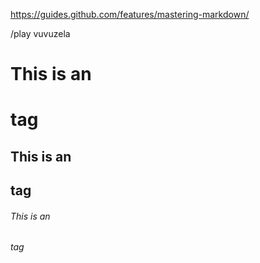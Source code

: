 https://guides.github.com/features/mastering-markdown/

/play vuvuzela

# This is an <h1> tag
## This is an <h2> tag
###### This is an <h6> tag
